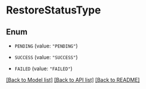 # RestoreStatusType

## Enum

* `PENDING` (value: `"PENDING"`)

* `SUCCESS` (value: `"SUCCESS"`)

* `FAILED` (value: `"FAILED"`)


[[Back to Model list]](../README.md#documentation-for-models) [[Back to API list]](../README.md#documentation-for-api-endpoints) [[Back to README]](../README.md)



